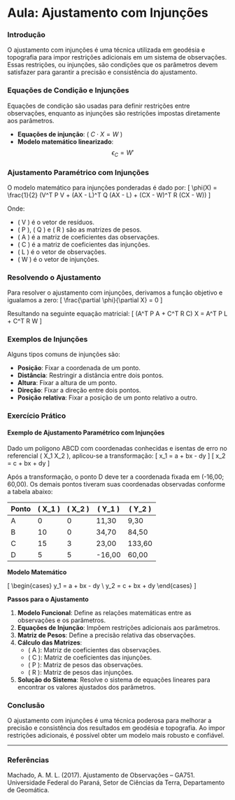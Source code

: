 # Aula: Ajustamento com Injunções

### Introdução

O ajustamento com injunções é uma técnica utilizada em geodésia e topografia para impor restrições adicionais em um sistema de observações. Essas restrições, ou injunções, são condições que os parâmetros devem satisfazer para garantir a precisão e consistência do ajustamento.

### Equações de Condição e Injunções

Equações de condição são usadas para definir restrições entre observações, enquanto as injunções são restrições impostas diretamente aos parâmetros.

* **Equações de injunção**: ( $C \cdot X = W$ )
* **Modelo matemático linearizado**: $$\epsilon_{C }= W'$$

### Ajustamento Paramétrico com Injunções

O modelo matemático para injunções ponderadas é dado por: \[ \phi(X) = \frac{1}{2} (V^T P V + (AX - L)^T Q (AX - L) + (CX - W)^T R (CX - W)) ]

Onde:

* ( V ) é o vetor de resíduos.
* ( P ), ( Q ) e ( R ) são as matrizes de pesos.
* ( A ) é a matriz de coeficientes das observações.
* ( C ) é a matriz de coeficientes das injunções.
* ( L ) é o vetor de observações.
* ( W ) é o vetor de injunções.

### Resolvendo o Ajustamento

Para resolver o ajustamento com injunções, derivamos a função objetivo e igualamos a zero: \[ \frac{\partial \phi}{\partial X} = 0 ]

Resultando na seguinte equação matricial: \[ (A^T P A + C^T R C) X = A^T P L + C^T R W ]

### Exemplos de Injunções

Alguns tipos comuns de injunções são:

* **Posição**: Fixar a coordenada de um ponto.
* **Distância**: Restringir a distância entre dois pontos.
* **Altura**: Fixar a altura de um ponto.
* **Direção**: Fixar a direção entre dois pontos.
* **Posição relativa**: Fixar a posição de um ponto relativo a outro.

### Exercício Prático

#### Exemplo de Ajustamento Paramétrico com Injunções

Dado um polígono ABCD com coordenadas conhecidas e isentas de erro no referencial ( X\_1 X\_2 ), aplicou-se a transformação: \[ x\_1 = a + bx - dy ] \[ x\_2 = c + bx + dy ]

Após a transformação, o ponto D deve ter a coordenada fixada em (-16,00; 60,00). Os demais pontos tiveram suas coordenadas observadas conforme a tabela abaixo:

| Ponto | ( X\_1 ) | ( X\_2 ) | ( Y\_1 ) | ( Y\_2 ) |
| ----- | -------- | -------- | -------- | -------- |
| A     | 0        | 0        | 11,30    | 9,30     |
| B     | 10       | 0        | 34,70    | 84,50    |
| C     | 15       | 3        | 23,00    | 133,60   |
| D     | 5        | 5        | -16,00   | 60,00    |

**Modelo Matemático**

\[ \begin{cases} y\_1 = a + bx - dy \ y\_2 = c + bx + dy \end{cases} ]

**Passos para o Ajustamento**

1. **Modelo Funcional**: Define as relações matemáticas entre as observações e os parâmetros.
2. **Equações de Injunção**: Impõem restrições adicionais aos parâmetros.
3. **Matriz de Pesos**: Define a precisão relativa das observações.
4. **Cálculo das Matrizes**:
   * ( A ): Matriz de coeficientes das observações.
   * ( C ): Matriz de coeficientes das injunções.
   * ( P ): Matriz de pesos das observações.
   * ( R ): Matriz de pesos das injunções.
5. **Solução do Sistema**: Resolve o sistema de equações lineares para encontrar os valores ajustados dos parâmetros.

### Conclusão

O ajustamento com injunções é uma técnica poderosa para melhorar a precisão e consistência dos resultados em geodésia e topografia. Ao impor restrições adicionais, é possível obter um modelo mais robusto e confiável.

***

### Referências

Machado, A. M. L. (2017). Ajustamento de Observações – GA751. Universidade Federal do Paraná, Setor de Ciências da Terra, Departamento de Geomática.
